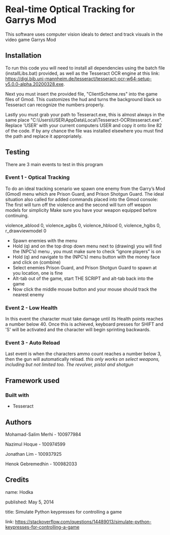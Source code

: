 # Real-time Optical Tracking for Garrys Mod

This software uses computer vision ideals to detect and track visuals in the video game Garrys Mod

## Installation

To run this code you will need to install all dependencies using the batch file (installLibs.bat) provided, as well as the Tesseract
OCR engine at this link: https://digi.bib.uni-mannheim.de/tesseract/tesseract-ocr-w64-setup-v5.0.0-alpha.20200328.exe.

Next you must insert the provided file, "ClientScheme.res" into the game files of Gmod. This customizes the hud and turns the background black so Tesseract
can recognize the numbers properly.

Lastly you must grab your path to Tesseract.exe, this is almost always in the same place "C:\Users\USER\AppData\Local\Tesseract-OCR\tesseract.exe".
Replace 'USER' with your current computers USER and copy it onto line 82 of the code. If by any chance the file was installed elsewhere you must find the path and replace
it appropriately.


## Testing

There are 3 main events to test in this program

### Event 1 - Optical Tracking

To do an ideal tracking scenario we spawn one enemy from the Garry’s Mod (Gmod) menu which are Prison Guard, and Prison Shotgun Guard. The ideal situation also called for added commands placed into the Gmod console:
The first will turn off the violence and the second will turn off weapon models for simplicity  Make sure you have your weapon equipped before continuing.

violence_ablood 0, violence_agibs 0, violence_hblood 0, violence_hgibs 0, r_drawviewmodel 0

- Spawn enemies with the menu
- Hold (q) and on the top drop down menu next to (drawing) you will find the (NPC’s) menu , you must make sure to check “ignore players” is on
- Hold (q) and navigate to the (NPC’s) menu button with the money face and click on (combine)
- Select enemies Prison Guard, and Prison Shotgun Guard to spawn at you location, one is fine
- Alt-tab out of the game, start THE SCRIPT and alt-tab back into the game
- Now click the middle mouse button and your mouse should track the nearest enemy

### Event 2 - Low Health

In this event the character must take damage until its Health points reaches a number below 40. Once this is achieved, keyboard presses for SHIFT and 'S' will be
activated and the character will begin sprinting backwards.

### Event 3 - Auto Reload

Last event is when the characters ammo count reaches a number below 3, then the gun will automatically reload.
*this only works on select weapons, including but not limited too. The revolver, pistol and shotgun*

## Framework used

### Built with
- Tesseract

## Authors

Mohamad-Salim Merhi - 100977984

Nazimul Hoque - 100974599

Jonathan Lim - 100937925

Henok Gebremedhin - 100982033

## Credits

name: Hodka

published: May 5, 2014

title: Simulate Python keypresses for controlling a game

link: https://stackoverflow.com/questions/14489013/simulate-python-keypresses-for-controlling-a-game

